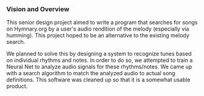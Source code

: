 ### Vision and Overview

This senior design project aimed to write a program that searches for songs on
Hymnary.org by a user's audio rendition of the melody (especially via humming).
This project hoped to be an alternative to the existing melody search.

We planned to solve this by designing a system to recognize tunes based
on individual rhythms and notes.  In order to do so, we attempted to train a
Neural Net to analyze audio signals for these rhythms/notes. 
We came up with a search algorithm to match the analyzed audio to actual song
definitions. This software was cleaned up so that it is a somewhat usable product.
